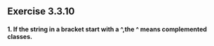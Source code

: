 ## Exercise 3.3.10
#### 1. If the string in a bracket start with a ^,the ^ means complemented classes.
